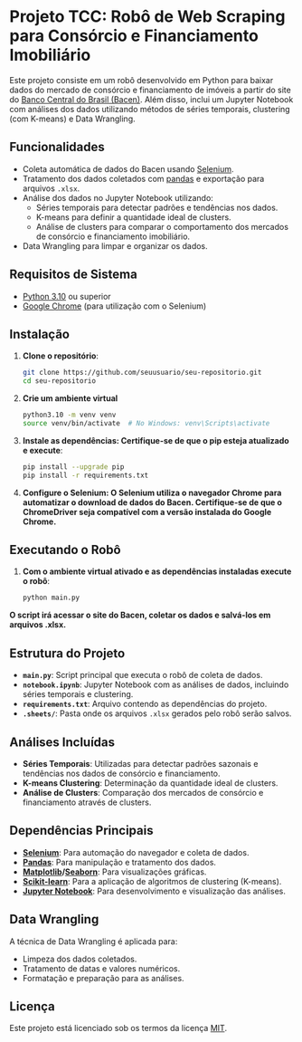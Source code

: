 # Projeto TCC: Robô de Web Scraping para Consórcio e Financiamento Imobiliário

Este projeto consiste em um robô desenvolvido em Python para baixar dados do mercado de consórcio e financiamento de imóveis a partir do site do [Banco Central do Brasil (Bacen)](https://www.bcb.gov.br/). Além disso, inclui um Jupyter Notebook com análises dos dados utilizando métodos de séries temporais, clustering (com K-means) e Data Wrangling.

## Funcionalidades
- Coleta automática de dados do Bacen usando [Selenium](https://www.selenium.dev/).
- Tratamento dos dados coletados com [pandas](https://pandas.pydata.org/) e exportação para arquivos `.xlsx`.
- Análise dos dados no Jupyter Notebook utilizando:
  - Séries temporais para detectar padrões e tendências nos dados.
  - K-means para definir a quantidade ideal de clusters.
  - Análise de clusters para comparar o comportamento dos mercados de consórcio e financiamento imobiliário.
- Data Wrangling para limpar e organizar os dados.

## Requisitos de Sistema
- [Python 3.10](https://www.python.org/downloads/release/python-3100/) ou superior
- [Google Chrome](https://www.google.com/intl/pt-BR/chrome/) (para utilização com o Selenium)

## Instalação

1. **Clone o repositório**:
   ```bash
   git clone https://github.com/seuusuario/seu-repositorio.git
   cd seu-repositorio
   
2. **Crie um ambiente virtual**
   ```bash
   python3.10 -m venv venv
   source venv/bin/activate  # No Windows: venv\Scripts\activate
   
3. **Instale as dependências: Certifique-se de que o pip esteja atualizado e execute**:
   ```bash
   pip install --upgrade pip
   pip install -r requirements.txt

 4. **Configure o Selenium: O Selenium utiliza o navegador Chrome para automatizar o download de dados do Bacen. Certifique-se de que o ChromeDriver seja compatível com a versão instalada do Google Chrome.**

## Executando o Robô

1. **Com o ambiente virtual ativado e as dependências instaladas execute o robô**:
   ```bash
   python main.py
**O script irá acessar o site do Bacen, coletar os dados e salvá-los em arquivos .xlsx.**

## Estrutura do Projeto
- **`main.py`**: Script principal que executa o robô de coleta de dados.
- **`notebook.ipynb`**: Jupyter Notebook com as análises de dados, incluindo séries temporais e clustering.
- **`requirements.txt`**: Arquivo contendo as dependências do projeto.
- **`.sheets/`**: Pasta onde os arquivos `.xlsx` gerados pelo robô serão salvos.

## Análises Incluídas
- **Séries Temporais**: Utilizadas para detectar padrões sazonais e tendências nos dados de consórcio e financiamento.
- **K-means Clustering**: Determinação da quantidade ideal de clusters.
- **Análise de Clusters**: Comparação dos mercados de consórcio e financiamento através de clusters.

## Dependências Principais
- **[Selenium](https://www.selenium.dev/)**: Para automação do navegador e coleta de dados.
- **[Pandas](https://pandas.pydata.org/)**: Para manipulação e tratamento dos dados.
- **[Matplotlib](https://matplotlib.org/)/[Seaborn](https://seaborn.pydata.org/)**: Para visualizações gráficas.
- **[Scikit-learn](https://scikit-learn.org/stable/)**: Para a aplicação de algoritmos de clustering (K-means).
- **[Jupyter Notebook](https://jupyter.org/)**: Para desenvolvimento e visualização das análises.

## Data Wrangling
A técnica de Data Wrangling é aplicada para:
- Limpeza dos dados coletados.
- Tratamento de datas e valores numéricos.
- Formatação e preparação para as análises.


## Licença
Este projeto está licenciado sob os termos da licença [MIT](https://opensource.org/licenses/MIT).



